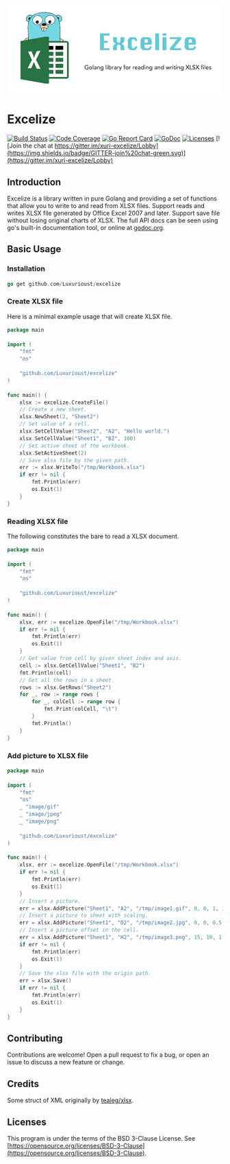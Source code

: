 ![Excelize](./excelize.png "Excelize")

# Excelize

[![Build Status](https://travis-ci.org/Luxurioust/excelize.svg?branch=master)](https://travis-ci.org/Luxurioust/excelize)
[![Code Coverage](https://codecov.io/gh/Luxurioust/excelize/branch/master/graph/badge.svg)](https://codecov.io/gh/Luxurioust/excelize)
[![Go Report Card](https://goreportcard.com/badge/github.com/Luxurioust/excelize)](https://goreportcard.com/report/github.com/Luxurioust/excelize)
[![GoDoc](https://godoc.org/github.com/Luxurioust/excelize?status.svg)](https://godoc.org/github.com/Luxurioust/excelize)
[![Licenses](https://img.shields.io/badge/license-bsd-orange.svg)](https://opensource.org/licenses/BSD-3-Clause)
[![Join the chat at https://gitter.im/xuri-excelize/Lobby](https://img.shields.io/badge/GITTER-join%20chat-green.svg)](https://gitter.im/xuri-excelize/Lobby)

## Introduction

Excelize is a library written in pure Golang and providing a set of functions that allow you to write to and read from XLSX files. Support reads and writes XLSX file generated by Office Excel 2007 and later. Support save file without losing original charts of XLSX. The full API docs can be seen using go's built-in documentation tool, or online at [godoc.org](https://godoc.org/github.com/Luxurioust/excelize).

## Basic Usage

### Installation

```go
go get github.com/Luxurioust/excelize
```

### Create XLSX file

Here is a minimal example usage that will create XLSX file.

```go
package main

import (
    "fmt"
    "os"

    "github.com/Luxurioust/excelize"
)

func main() {
    xlsx := excelize.CreateFile()
    // Create a new sheet.
    xlsx.NewSheet(2, "Sheet2")
    // Set value of a cell.
    xlsx.SetCellValue("Sheet2", "A2", "Hello world.")
    xlsx.SetCellValue("Sheet1", "B2", 100)
    // Set active sheet of the workbook.
    xlsx.SetActiveSheet(2)
    // Save xlsx file by the given path.
    err := xlsx.WriteTo("/tmp/Workbook.xlsx")
    if err != nil {
        fmt.Println(err)
        os.Exit(1)
    }
}
```

### Reading XLSX file

The following constitutes the bare to read a XLSX document.

```go
package main

import (
    "fmt"
    "os"

    "github.com/Luxurioust/excelize"
)

func main() {
    xlsx, err := excelize.OpenFile("/tmp/Workbook.xlsx")
    if err != nil {
        fmt.Println(err)
        os.Exit(1)
    }
    // Get value from cell by given sheet index and axis.
    cell := xlsx.GetCellValue("Sheet1", "B2")
    fmt.Println(cell)
    // Get all the rows in a sheet.
    rows := xlsx.GetRows("Sheet2")
    for _, row := range rows {
        for _, colCell := range row {
            fmt.Print(colCell, "\t")
        }
        fmt.Println()
    }
}
```

### Add picture to XLSX file

```go
package main

import (
    "fmt"
    "os"
    _ "image/gif"
    _ "image/jpeg"
    _ "image/png"

    "github.com/Luxurioust/excelize"
)

func main() {
    xlsx, err := excelize.OpenFile("/tmp/Workbook.xlsx")
    if err != nil {
        fmt.Println(err)
        os.Exit(1)
    }
    // Insert a picture.
    err = xlsx.AddPicture("Sheet1", "A2", "/tmp/image1.gif", 0, 0, 1, 1)
    // Insert a picture to sheet with scaling.
    err = xlsx.AddPicture("Sheet1", "D2", "/tmp/image2.jpg", 0, 0, 0.5, 0.5)
    // Insert a picture offset in the cell.
    err = xlsx.AddPicture("Sheet1", "H2", "/tmp/image3.png", 15, 10, 1, 1)
    if err != nil {
        fmt.Println(err)
        os.Exit(1)
    }
    // Save the xlsx file with the origin path.
    err = xlsx.Save()
    if err != nil {
        fmt.Println(err)
        os.Exit(1)
    }
}
```

## Contributing

Contributions are welcome! Open a pull request to fix a bug, or open an issue to discuss a new feature or change.

## Credits

Some struct of XML originally by [tealeg/xlsx](https://github.com/tealeg/xlsx).

## Licenses

This program is under the terms of the BSD 3-Clause License. See [https://opensource.org/licenses/BSD-3-Clause](https://opensource.org/licenses/BSD-3-Clause).
